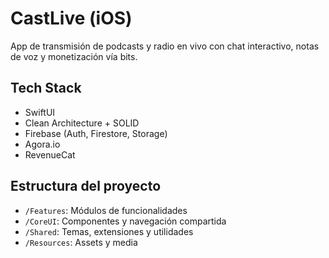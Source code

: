 # CastLive (iOS)

App de transmisión de podcasts y radio en vivo con chat interactivo, notas de voz y monetización vía bits.

## Tech Stack
- SwiftUI
- Clean Architecture + SOLID
- Firebase (Auth, Firestore, Storage)
- Agora.io
- RevenueCat

## Estructura del proyecto
- `/Features`: Módulos de funcionalidades
- `/CoreUI`: Componentes y navegación compartida
- `/Shared`: Temas, extensiones y utilidades
- `/Resources`: Assets y media

